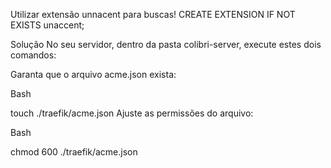 Utilizar extensão unnacent para buscas!
CREATE EXTENSION IF NOT EXISTS unaccent;

Solução
No seu servidor, dentro da pasta colibri-server, execute estes dois comandos:

Garanta que o arquivo acme.json exista:

Bash

touch ./traefik/acme.json
Ajuste as permissões do arquivo:

Bash

chmod 600 ./traefik/acme.json
